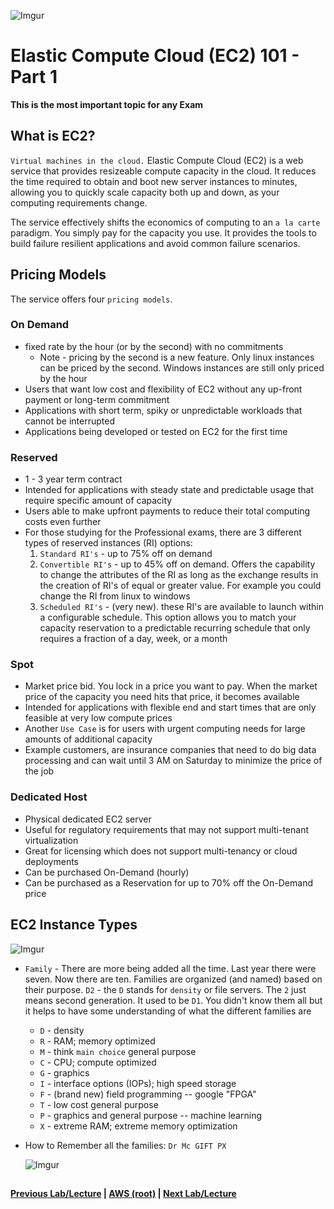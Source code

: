 ![Imgur](https://i.imgur.com/9awJmtb.png)


Elastic Compute Cloud (EC2) 101 - Part 1
======

**This is the most important topic for any Exam**


## What is EC2?

`Virtual machines in the cloud.` Elastic Compute Cloud (EC2) is a web service that provides resizeable compute 
capacity in the cloud. It reduces the time required to obtain and boot new server instances to minutes, allowing you 
to quickly scale capacity both up and down, as your computing requirements change.

The service effectively shifts the economics of computing to an `a la carte` paradigm.  You simply pay for the
capacity you use. It provides the tools to build failure resilient applications and avoid common failure scenarios.


## Pricing Models

The service offers four `pricing models`.


### On Demand

* fixed rate by the hour (or by the second) with no commitments
  * Note - pricing by the second is a new feature. Only linux instances can be priced by the second. Windows instances
    are still only priced by the hour
* Users that want low cost and flexibility of EC2 without any up-front payment or long-term commitment
* Applications with short term, spiky or unpredictable workloads that cannot be interrupted
* Applications being developed or tested on EC2 for the first time


### Reserved
    
* 1 - 3 year term contract
* Intended for applications with steady state and predictable usage that require specific amount of capacity
* Users able to make upfront payments to reduce their total computing costs even further
* For those studying for the Professional exams, there are 3 different types of reserved instances (RI) options: 
  1.  `Standard RI's` - up to 75% off on demand
  2.  `Convertible RI's` - up to 45% off on demand. Offers the capability to change the attributes of the RI as long as
      the exchange results in the creation of RI's of equal or greater value. For example you could change the RI from
      linux to windows
  3.  `Scheduled RI's` - (very new). these RI's are available to launch within a configurable schedule. This option 
      allows you to match your capacity reservation to a predictable recurring schedule that only requires a 
      fraction of a day, week, or a month


### Spot

* Market price bid. You lock in a price you want to pay. When the market price of the capacity you need 
  hits that price, it becomes available
* Intended for applications with flexible end and start times that are only feasible at very low compute prices
* Another `Use Case` is for users with urgent computing needs for large amounts of additional capacity
* Example customers, are insurance companies that need to do big data processing and can wait until 3 AM on Saturday
  to minimize the price of the job
  
  
### Dedicated Host

* Physical dedicated EC2 server 
* Useful for regulatory requirements that may not support multi-tenant virtualization
* Great for licensing which does not support multi-tenancy or cloud deployments
* Can be purchased On-Demand (hourly)
* Can be purchased as a Reservation for up to 70% off the On-Demand price


## EC2 Instance Types

![Imgur](https://i.imgur.com/iM2JHsP.png)

* `Family` - There are more being added all the time. Last year there were seven. Now there are ten. Families are
  organized (and named) based on their purpose. `D2` - the `D` stands for `density` or file servers. The `2` just
  means second generation. It used to be `D1`. You didn't know them all but it helps to have some understanding
  of what the different families are
  * `D` - density
  * `R` - RAM; memory optimized
  * `M` - think `main choice` general purpose
  * `C` - CPU; compute optimized
  * `G` - graphics
  * `I` - interface options (IOPs); high speed storage
  * `F` - (brand new) field programming -- google "FPGA"
  * `T` - low cost general purpose
  * `P` - graphics and general purpose -- machine learning
  * `X` - extreme RAM; extreme memory optimization
* How to Remember all the families: `Dr Mc GIFT PX`
  
  ![Imgur](https://i.imgur.com/XO09jj1.png)
  

## 
**[Previous Lab/Lecture](../s3/s3-exam-tips.md) | [AWS (root)](../readme.adoc) | [Next Lab/Lecture](ec2-101-pt2.md)**










